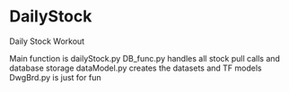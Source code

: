 # DailyStock
Daily Stock Workout


Main function is dailyStock.py
DB_func.py handles all stock pull calls and database storage
dataModel.py creates the datasets and TF models
DwgBrd.py is just for fun
